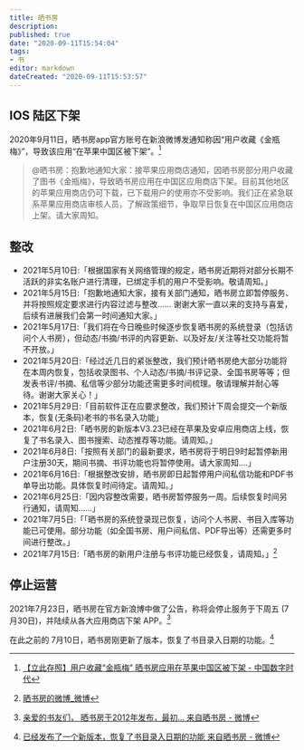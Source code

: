 ```yaml
---
title: 晒书房
description:
published: true
date: "2020-09-11T15:54:04"
tags:
- 书
editor: markdown
dateCreated: "2020-09-11T15:53:57"
---
```


<!-- 生成个人线上书库以及基于位置的书友社交软件。 -->

## IOS 陆区下架

2020年9月11日，晒书房app官方账号在新浪微博发通知称因“用户收藏《金瓶梅》”，导致该应用“在苹果中国区被下架”。[^1]

> @晒书房：抱歉地通知大家：接苹果应用商店通知，因晒书房部分用户收藏了图书《金瓶梅》，导致晒书房应用在中国区应用商店下架。目前其他地区的苹果应用商店仍可下载，已下载用户的使用亦不受影响。我们正在紧急联系苹果应用商店审核人员，了解政策细节，争取早日恢复在中国区应用商店上架。请大家周知。

[^1]: [【立此存照】用户收藏“金瓶梅” 晒书房应用在苹果中国区被下架 - 中国数字时代](https://web.archive.org/web/20200911114832/https://chinadigitaltimes.net/chinese/2020/09/【立此存照】用户收藏金瓶梅-晒书房应用在苹/?utm_source=dlvr.it&utm_medium=twitter)

## 整改

+ 2021年5月10日:「根据国家有关网络管理的规定，晒书房近期将对部分长期不活跃的非实名账户进行清理，已绑定手机的用户不受影响。敬请周知。」
+ 2021年5月15日:「抱歉地通知大家，接有关部门通知，晒书房立即暂停服务、并将按照规定要求进行内容过滤与整改...... 谢谢大家一直以来的支持与喜爱，后续有进展我们会第一时间通知大家。」
+ 2021年5月17日:「我们将在今日晚些时候逐步恢复晒书房的系统登录（包括访问个人书房），但动态/书摘/书评的内容更新、以及好友/关注等社交功能将暂不开放。」
+ 2021年5月20日:「经过近几日的紧张整改，我们预计晒书房绝大部分功能将在本周内恢复，包括收录图书、个人动态/书摘/书评记录、全国书房等等；但发表书评/书摘、私信等少部分功能还需更多时间梳理。敬请理解并耐心等待。谢谢大家关心！」
+ 2021年5月29日:「目前软件正在应要求整改，我们预计下周会提交一个新版本，恢复(无条码)老书的书名录入功能」
+ 2021年6月2日:「晒书房的新版本V3.23已经在苹果及安卓应用商店上线，恢复了书名录入、图书搜索、动态推荐等功能。请周知。」
+ 2021年6月8日:「按照有关部门的最新要求，晒书房将于明日9时起暂停新用户注册30天，期间书摘、书评功能也将暂停使用。请大家周知....」 
+ 2021年6月16日:「根据整改安排，晒书房即日起暂停用户间私信功能和PDF书单导出功能。具体恢复时间待定。请周知。」
+ 2021年6月25日:「因内容整改需要，晒书房暂停服务一周。后续恢复时间另行通知，请周知......」
+ 2021年7月5日:「「晒书房的系统登录现已恢复，访问个人书房、书目入库等功能已可使用。部分功能（如全国书房、用户间私信、PDF导出等）还需更多时间进行整改。」
+ 2021年7月15日:「晒书房的新用户注册与书评功能已经恢复，请周知。」[^xw_shaishufang]

[^xw_shaishufang]: [晒书房的微博_微博](https://weibo.com/shaishufang)

## 停止运营

2021年7月23日，晒书房在官方新浪博中做了公告，称将会停止服务于下周五 (7月30日)，并陆续从各大应用商店下架 APP。[^Kq30cbkFK]

[^Kq30cbkFK]: [亲爱的书友们， 晒书房于2012年发布，最初... 来自晒书房 - 微博](https://archive.is/BGeSw "https://weibo.com/2363826370/Kq30cbkFK")

在此之前的 7月10日，晒书房刚更新了版本，恢复了书目录入日期的功能。[^Ko3mYuZog]

[^Ko3mYuZog]: [已经发布了一个新版本，恢复了书目录入日期的功能 来自晒书房 - 微博](https://archive.is/aEUQ5 "https://weibo.com/2363826370/Ko3mYuZog")
